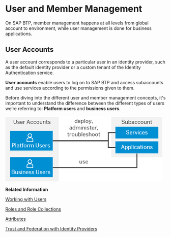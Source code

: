 <!-- loiocc1c676b43904066abb2a4838cbd0c37 -->

# User and Member Management

On SAP BTP, member management happens at all levels from global account to environment, while user management is done for business applications.



<a name="loiocc1c676b43904066abb2a4838cbd0c37__section_ygb_5xw_jlb"/>

## User Accounts

A user account corresponds to a particular user in an identity provider, such as the default identity provider or a custom tenant of the Identity Authentication service.

**User accounts** enable users to log on to SAP BTP and access subaccounts and use services according to the permissions given to them.

Before diving into the different user and member management concepts, it's important to understand the difference between the different types of users we’re referring to: **Platform users** and **business users**.

![Platform Users and Business Users](images/user-accounts_27c8463.png)

**Related Information**  


[Working with Users](../50-administration-and-ops/working-with-users-2c91f88.md "In the SAP BTP cockpit, you can see the users of your global account or subaccount, user-related identity provider information, and their authorizations. In a user's overview, you can create and delete users, and assign role collections. You can also display an overview of the role collections, where you can drill down all the way to the role, and see the application that the role is belongs to.")

[Roles and Role Collections](../50-administration-and-ops/roles-and-role-collections-14a877c.md "Usually a role collection consists of one or multiple roles. You can use the SAP BTP cockpit to add or remove roles.")

[Attributes](../50-administration-and-ops/attributes-713f52a.md "Attributes use information that is specific to the user, for example the user's country. If the application developer in the Cloud Foundry environment of SAP BTP has created a country attribute to a role, this restricts the data a business user can see based on this attribute.")

[Trust and Federation with Identity Providers](../50-administration-and-ops/trust-and-federation-with-identity-providers-cb1bc8f.md "When setting up accounts you need to assign users. While we provide you with your first users to get you started, your organization has identity providers that you want to integrate.")

